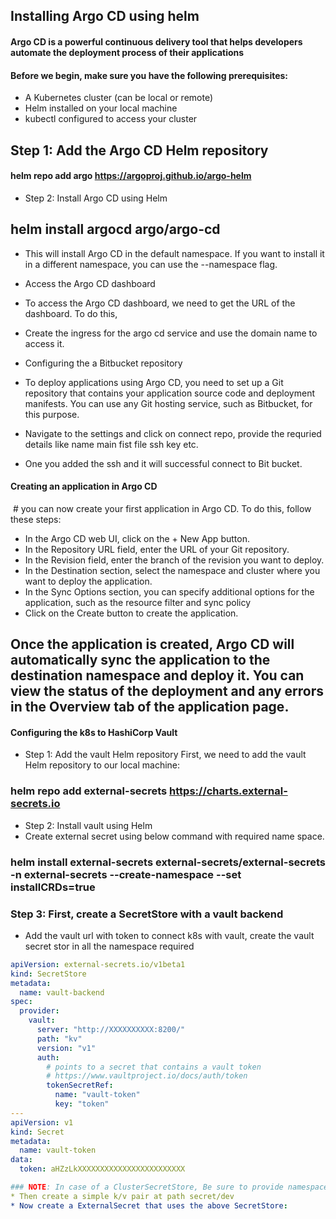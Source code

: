 ## Installing Argo CD using helm

#### Argo CD is a powerful continuous delivery tool that helps developers automate the deployment process of their applications

#### Before we begin, make sure you have the following prerequisites:
* A Kubernetes cluster (can be local or remote)
* Helm installed on your local machine
* kubectl configured to access your cluster
## Step 1: Add the Argo CD Helm repository
#### helm repo add argo https://argoproj.github.io/argo-helm
* Step 2: Install Argo CD using Helm
## helm install argocd argo/argo-cd
* This will install Argo CD in the default namespace. If you want to install it in a different namespace, you can use the --namespace flag.
* Access the Argo CD dashboard
* To access the Argo CD dashboard, we need to get the URL of the dashboard. To do this,
* Create the ingress for the argo cd service and use the domain name to access it.
* Configuring the a Bitbucket repository
* To deploy applications using Argo CD, you need to set up a Git repository that contains your application source code and deployment manifests. You can use any Git hosting service, such as  Bitbucket, for this purpose.
* Navigate to the settings and click on connect repo, provide the requried details like name main fist file ssh key etc.






* One you added the ssh and it will successful connect to Bit bucket.


#### Creating an application in Argo CD
 # you can now create your first application in Argo CD. To do this, follow these steps:

* In the Argo CD web UI, click on the + New App button.
* In the Repository URL field, enter the URL of your Git repository.
* In the Revision field, enter the branch  of the revision you want to deploy.
* In the Destination section, select the namespace and cluster where you want to deploy the application.
* In the Sync Options section, you can specify additional options for the application, such as the resource filter and sync policy
* Click on the Create button to create the application.
## Once the application is created, Argo CD will automatically sync the application to the destination namespace and deploy it. You can view the status of the deployment and any errors in the Overview tab of the application page.


#### Configuring the k8s to HashiCorp Vault
* Step 1: Add the vault Helm repository
First, we need to add the vault  Helm repository to our local machine:
### helm repo add external-secrets https://charts.external-secrets.io
* Step 2: Install vault using Helm
* Create external secret using below command with required name space.
### helm install external-secrets external-secrets/external-secrets -n external-secrets --create-namespace --set installCRDs=true

### Step 3: First, create a SecretStore with a vault backend
 * Add the vault url with token to connect k8s with vault, create the vault secret stor in all the namespace required
```yaml
apiVersion: external-secrets.io/v1beta1
kind: SecretStore
metadata:
  name: vault-backend
spec:
  provider:
    vault:
      server: "http://XXXXXXXXXX:8200/"
      path: "kv"
      version: "v1"
      auth:
        # points to a secret that contains a vault token
        # https://www.vaultproject.io/docs/auth/token
        tokenSecretRef:
          name: "vault-token"
          key: "token"
---
apiVersion: v1
kind: Secret
metadata:
  name: vault-token
data:
  token: aHZzLkXXXXXXXXXXXXXXXXXXXXXXXX

### NOTE: In case of a ClusterSecretStore, Be sure to provide namespace for tokenSecretRef with the namespace of the secret that we just created.
* Then create a simple k/v pair at path secret/dev
* Now create a ExternalSecret that uses the above SecretStore:

